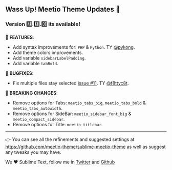 ## Wass Up! Meetio Theme Updates 🎁

### Version 2️⃣.1️⃣.0️⃣ its available!

📣 **FEATURES**:

* Add syntax improvements for: `PHP` & `Python`. TY [@pykong](https://github.com/pykong).
* Add theme colors improvements.
* Add variable `sidebarLabelPadding`.
* Add variable `tabBold`.

👾 **BUGFIXES**:

* Fix multiple files stay selected [issue #11](https://github.com/mauroreisvieira/meetio/issues/11). TY [@f8ttyc8t](https://github.com/f8ttyc8t).

🧨 **BREAKING CHANGES**:

* Remove options for Tabs: `meetio_tabs_big`, `meetio_tabs_bold` & `meetio_tabs_autowidth`.
* Remove options for SideBar: `meetio_sidebar_font_big` & `meetio_compact_sidebar`.
* Remove options for Title: `meetio_titlebar`.

---

👉 You can see all the refinements and suggested settings at https://github.com/meetio-theme/sublime-meetio-theme
as well as suggest any tweaks you may have.

We ♥️ Sublime Text, follow me in [Twitter](https://twitter.com/mauroreisviera) and
[Github](https://github.com/mauroreisvieira/)

